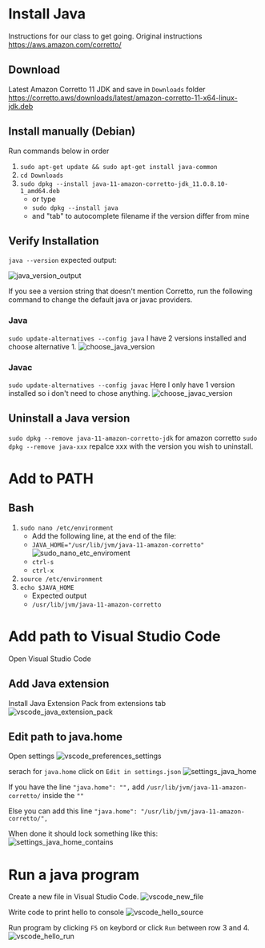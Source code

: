 # Install Java
Instructions for our class to get going.
Original instructions https://aws.amazon.com/corretto/

## Download
Latest Amazon Corretto 11 JDK and save in `Downloads` folder
https://corretto.aws/downloads/latest/amazon-corretto-11-x64-linux-jdk.deb

## Install manually (Debian)
Run commands below in order
1. `sudo apt-get update && sudo apt-get install java-common`
2. `cd Downloads`
3. `sudo dpkg --install java-11-amazon-corretto-jdk_11.0.8.10-1_amd64.deb`
    - or type
    - `sudo dpkg --install java` 
    - and "tab" to autocomplete filename if the version differ from mine

## Verify Installation
`java --version`
expected output:

![java_version_output]

If you see a version string that doesn't mention Corretto, run the following command to change the default java or javac providers.

### Java
`sudo update-alternatives --config java`
I have 2 versions installed and choose alternative 1.
![choose_java_version]

### Javac
`sudo update-alternatives --config javac`
Here I only have 1 version installed so i don't need to chose anything.
![choose_javac_version]

## Uninstall a Java version
`sudo dpkg --remove java-11-amazon-corretto-jdk` for amazon corretto
`sudo dpkg --remove java-xxx` repalce xxx with the version you wish to uninstall.

# Add to PATH
## Bash
1. `sudo nano /etc/environment`
    - Add the following line, at the end of the file:
    - `JAVA_HOME="/usr/lib/jvm/java-11-amazon-corretto"`
    ![sudo_nano_etc_enviroment]
    - `ctrl-s`
    - `ctrl-x`
2. `source /etc/environment`
3. `echo $JAVA_HOME`
    - Expected output
    - `/usr/lib/jvm/java-11-amazon-corretto`

# Add path to Visual Studio Code
Open Visual Studio Code

## Add Java extension
Install Java Extension Pack from extensions tab
![vscode_java_extension_pack]

## Edit path to java.home
Open settings
![vscode_preferences_settings]

serach for `java.home` click on `Edit in settings.json`
![settings_java_home]

If you have the line `"java.home": "",` add `/usr/lib/jvm/java-11-amazon-corretto/` inside the `""`

Else you can add this line `"java.home": "/usr/lib/jvm/java-11-amazon-corretto/",`

When done it should lock something like this:
![settings_java_home_contains]


# Run a java program
Create a new file in Visual Studio Code.
![vscode_new_file]

Write code to print hello to console
![vscode_hello_source]

Run program by clicking `F5` on keybord or click `Run` between row 3 and 4.
![vscode_hello_run]



[java_version_output]: java_version.png "Java version output"
[choose_java_version]: choose_java_version.png "Choose Java version"
[choose_javac_version]: choose_javac_version.png "Choose Javac version"
[sudo_nano_etc_enviroment]: sudo_nano_etc_enviroment.png "Sudo   Nano /etc/enviroment"

[vscode_java_extension_pack]: vscode_java_extension_pack.png "Java Extension Pack"
[vscode_preferences_settings]: vscode_preferences_settings.png "Settings in VS Code"
[settings_java_home]: settings_java_home.png "Settings java.home"
[settings_java_home_contains]: settings_java_home_contains.png "settings.json"

[vscode_new_file]: vscode_new_file.png "vscode_new_file"
[vscode_hello_source]: vscode_hello_source.png "vscode_hello_source"
[vscode_hello_run]: vscode_hello_run.png "vscode_hello_run"